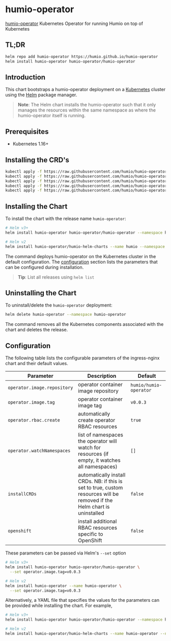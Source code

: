 # humio-operator

[humio-operator](https://github.com/humio/humio-operator) Kubernetes Operator for running Humio on top of Kubernetes

## TL;DR

```bash
helm repo add humio-operator https://humio.github.io/humio-operator
helm install humio-operator humio-operator/humio-operator
```

## Introduction

This chart bootstraps a humio-operator deployment on a [Kubernetes](http://kubernetes.io) cluster using the [Helm](https://helm.sh) package manager.

> **Note**: The Helm chart installs the humio-operator such that it only manages the resources within the same namespace as where the humio-operator itself is running.

## Prerequisites

- Kubernetes 1.16+

## Installing the CRD's

```bash
kubectl apply -f https://raw.githubusercontent.com/humio/humio-operator/master/deploy/crds/core.humio.com_humioclusters_crd.yaml
kubectl apply -f https://raw.githubusercontent.com/humio/humio-operator/master/deploy/crds/core.humio.com_humioexternalclusters_crd.yaml
kubectl apply -f https://raw.githubusercontent.com/humio/humio-operator/master/deploy/crds/core.humio.com_humioingesttokens_crd.yaml
kubectl apply -f https://raw.githubusercontent.com/humio/humio-operator/master/deploy/crds/core.humio.com_humioparsers_crd.yaml
kubectl apply -f https://raw.githubusercontent.com/humio/humio-operator/master/deploy/crds/core.humio.com_humiorepositories_crd.yaml
```

## Installing the Chart

To install the chart with the release name `humio-operator`:

```bash
# Helm v3+
helm install humio-operator humio-operator/humio-operator --namespace humio-operator -f values.yaml

# Helm v2
helm install humio-operator/humio-helm-charts --name humio --namespace humio-operator -f values.yaml
```

The command deploys humio-operator on the Kubernetes cluster in the default configuration. The [configuration](#configuration) section lists the parameters that can be configured during installation.

> **Tip**: List all releases using `helm list`

## Uninstalling the Chart

To uninstall/delete the `humio-operator` deployment:

```bash
helm delete humio-operator --namespace humio-operator
```

The command removes all the Kubernetes components associated with the chart and deletes the release.

## Configuration

The following table lists the configurable parameters of the ingress-nginx chart and their default values.

Parameter | Description | Default
--- | --- | ---
`operator.image.repository` | operator container image repository | `humio/humio-operator`
`operator.image.tag` | operator container image tag | `v0.0.3`
`operator.rbac.create` | automatically create operator RBAC resources | `true`
`operator.watchNamespaces` | list of namespaces the operator will watch for resources (if empty, it watches all namespaces) | `[]`
`installCRDs` | automatically install CRDs. NB: if this is set to true, custom resources will be removed if the Helm chart is uninstalled | `false`
`openshift` | install additional RBAC resources specific to OpenShift | `false`

These parameters can be passed via Helm's `--set` option

```bash
# Helm v3+
helm install humio-operator humio-operator/humio-operator \
  --set operator.image.tag=v0.0.3

# Helm v2
helm install humio-operator --name humio-operator \
  --set operator.image.tag=v0.0.3
```

Alternatively, a YAML file that specifies the values for the parameters can be provided while installing the chart. For example,

```bash
# Helm v3+
helm install humio-operator humio-operator/humio-operator --namespace humio-operator -f values.yaml

# Helm v2
helm install humio-operator/humio-helm-charts --name humio-operator --namespace humio-operator -f values.yaml
```
